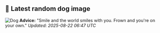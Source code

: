 ## 🐶 Latest random dog image
![Dog](https://images.dog.ceo/breeds/terrier-fox/n02095314_401.jpg)
**Advice:** "Smile and the world smiles with you. Frown and you're on your own."
*Updated: 2025-08-22 06:47 UTC*
